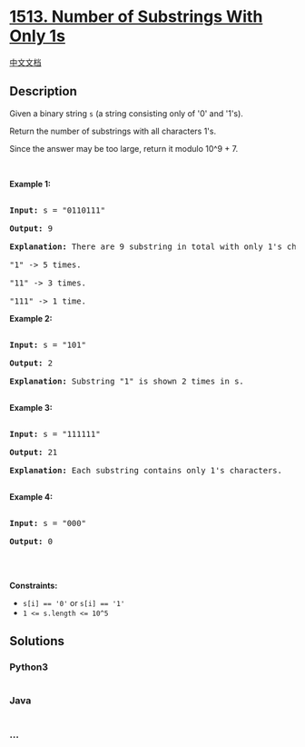 # [1513. Number of Substrings With Only 1s](https://leetcode.com/problems/number-of-substrings-with-only-1s)

[中文文档](/solution/1500-1599/1513.Number%20of%20Substrings%20With%20Only%201s/README.md)

## Description

<p>Given a binary string&nbsp;<code>s</code>&nbsp;(a string consisting only of &#39;0&#39; and &#39;1&#39;s).</p>

<p>Return the number of substrings with all characters 1&#39;s.</p>

<p>Since the answer&nbsp;may be too large,&nbsp;return it modulo&nbsp;10^9 + 7.</p>

<p>&nbsp;</p>

<p><strong>Example 1:</strong></p>

<pre>

<strong>Input:</strong> s = &quot;0110111&quot;

<strong>Output:</strong> 9

<strong>Explanation: </strong>There are 9 substring in total with only 1&#39;s characters.

&quot;1&quot; -&gt; 5 times.

&quot;11&quot; -&gt; 3 times.

&quot;111&quot; -&gt; 1 time.</pre>

<p><strong>Example 2:</strong></p>

<pre>

<strong>Input:</strong> s = &quot;101&quot;

<strong>Output:</strong> 2

<strong>Explanation: </strong>Substring &quot;1&quot; is shown 2 times in s.

</pre>

<p><strong>Example 3:</strong></p>

<pre>

<strong>Input:</strong> s = &quot;111111&quot;

<strong>Output:</strong> 21

<strong>Explanation: </strong>Each substring contains only 1&#39;s characters.

</pre>

<p><strong>Example 4:</strong></p>

<pre>

<strong>Input:</strong> s = &quot;000&quot;

<strong>Output:</strong> 0

</pre>

<p>&nbsp;</p>

<p><strong>Constraints:</strong></p>

<ul>
    <li><code>s[i] == &#39;0&#39;</code> or <code>s[i] == &#39;1&#39;</code></li>
    <li><code>1 &lt;= s.length &lt;= 10^5</code></li>
</ul>

## Solutions

<!-- tabs:start -->

### **Python3**

```python

```

### **Java**

```java

```

### **...**

```

```

<!-- tabs:end -->
